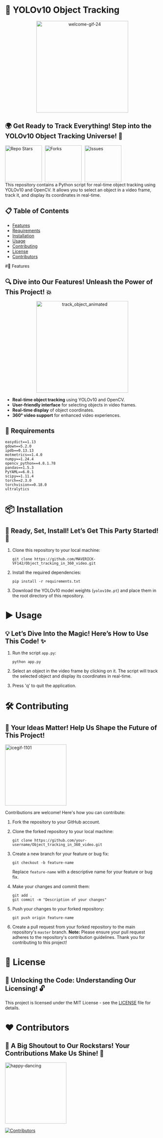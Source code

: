 # 🤖 YOLOv10 Object Tracking 

<div style="text-align: center;">
    <img src="https://github.com/user-attachments/assets/ad6c0817-c112-4936-86a9-578190e5fd89" alt="welcome-gif-24" width="300" />
</div>

## 🌍 Get Ready to Track Everything! Step into the YOLOv10 Object Tracking Universe! 🌌
<div style="display: flex; align-items: center;">
    <img src="https://img.shields.io/github/stars/MAVERICK-VF142/Object_tracking_in_360_video" alt="Repo Stars" width="120" style="margin-right: 10px;" />
    <img src="https://img.shields.io/github/forks/MAVERICK-VF142/Object_tracking_in_360_video" alt="Forks" width="120" style="margin-right: 10px;" />
    <img src="https://img.shields.io/github/issues/MAVERICK-VF142/Object_tracking_in_360_video" alt="Issues" width="120" style="margin-right: 10px;" />

</div>
This repository contains a Python script for real-time object tracking using YOLOv10 and OpenCV. It allows you to select an object in a video frame, track it, and display its coordinates in real-time.

## 📋 Table of Contents

- [Features](#-features)
- [Requirements](#-requirements)
- [Installation](#-installation)
- [Usage](#️-usage)
- [Contributing](#️-contributing)
- [License](#-license)
- [Contributors](#%EF%B8%8F-contributors)


#🚀 Features
## 🔍 Dive into Our Features! Unleash the Power of This Project! 💥
<div style="text-align: center;">
    <img src="https://github.com/user-attachments/assets/76272400-9440-47ba-b662-b351304c952c" alt="track_object_animated" width="300"/>
</div>

- **Real-time object tracking** using YOLOv10 and OpenCV.
- **User-friendly interface** for selecting objects in video frames.
- **Real-time display** of object coordinates.
- **360° video support** for enhanced video experiences.

## 📖 Requirements

    easydict==1.13
    gdown==5.2.0
    ipdb==0.13.13
    motmetrics==1.4.0
    numpy==1.24.4
    opencv_python==4.8.1.78
    pandas==1.5.3
    PyYAML==6.0.1
    scipy==1.11.4
    torch==2.3.0
    torchvision==0.18.0
    ultralytics

# 📦 Installation
## 🚀 Ready, Set, Install! Let’s Get This Party Started! 🎉

1. Clone this repository to your local machine:

   ```
   git clone https://github.com/MAVERICK-VF142/Object_tracking_in_360_video.git
   ```
2. Install the required dependencies:
   ```
   pip install -r requirements.txt
   ```

3. Download the YOLOv10 model weights (`yolov10e.pt`) and place them in the root directory of this repository.

# ▶️ Usage
## 💡 Let’s Dive Into the Magic! Here’s How to Use This Code! ✨

1. Run the script `app.py`:

   ```
   python app.py
   ```
2. Select an object in the video frame by clicking on it. The script will track the selected object and display its coordinates in real-time.

3. Press 'q' to quit the application.

# 🛠️ Contributing
## 🤝 Your Ideas Matter! Help Us Shape the Future of This Project!
<img src="https://github.com/user-attachments/assets/c6376b1c-dfd1-4859-8d69-0e22b1b15d59" alt="icegif-1101" width="200" />


Contributions are welcome! Here's how you can contribute:

1. Fork the repository to your GitHub account.
2. Clone the forked repository to your local machine:
   
   ```
   git clone https://github.com/your-username/Object_tracking_in_360_video.git
   ```
3. Create a new branch for your feature or bug fix:
   
   ```
   git checkout -b feature-name
   ```
   Replace `feature-name` with a descriptive name for your feature or bug fix.
4. Make your changes and commit them:
   
   ```
   git add .
   git commit -m "Description of your changes"
   ```
5. Push your changes to your forked repository:
   
   ```
   git push origin feature-name
   ```
6. Create a pull request from your forked repository to the main repository's `master` branch.
   **Note:** Please ensure your pull request adheres to the repository's contribution guidelines.
Thank you for contributing to this project!

# 📜 License
## 🔑 Unlocking the Code: Understanding Our Licensing! 🔓
This project is licensed under the MIT License - see the [LICENSE](LICENSE) file for details.


# ❤️ Contributors
## 🌟 A Big Shoutout to Our Rockstars! Your Contributions Make Us Shine! 🎉
<img src="https://github.com/user-attachments/assets/c6618a17-176e-4bb6-9f51-b3bf235c3e46" alt="happy-dancing" width="200" />



[![Contributors](https://contrib.rocks/image?repo=MAVERICK-VF142/Object_tracking_in_360_video)](https://github.com/MAVERICK-VF142/Object_tracking_in_360_video/graphs/contributors)

